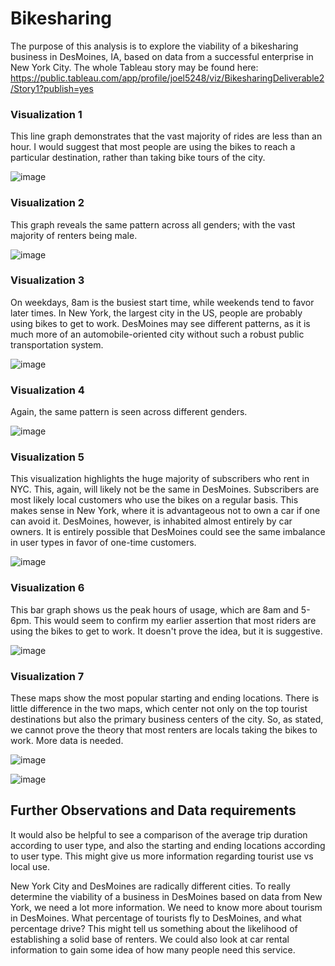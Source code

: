 # Bikesharing

The purpose of this analysis is to explore the viability of a bikesharing business in DesMoines, IA, based on data from a successful enterprise in New York City. The whole Tableau story may be found here: https://public.tableau.com/app/profile/joel5248/viz/BikesharingDeliverable2/Story1?publish=yes

### Visualization 1
This line graph demonstrates that the vast majority of rides are less than an hour. I would suggest that most people are using the bikes to reach a particular destination, rather than taking bike tours of the city.

![image](https://user-images.githubusercontent.com/84299125/136996944-deb0528b-7958-49ab-aa1b-63a42342a950.png)

### Visualization 2
This graph reveals the same pattern across all genders; with the vast majority of renters being male.

![image](https://user-images.githubusercontent.com/84299125/136997037-8dbcdebc-5e49-468f-9393-62c5f5a3f5fa.png)

### Visualization 3
On weekdays, 8am is the busiest start time, while weekends tend to favor later times. In New York, the largest city in the US, people are probably using bikes to get to work. DesMoines may see different patterns, as it is much more of an automobile-oriented city without such a robust public transportation system.

![image](https://user-images.githubusercontent.com/84299125/136997183-87825a42-b900-4ed9-8e66-132572938252.png)

### Visualization 4
Again, the same pattern is seen across different genders.

![image](https://user-images.githubusercontent.com/84299125/136997268-2e0e443e-2673-4665-8ef5-0f84654b2fd3.png)

### Visualization 5
This visualization highlights the huge majority of subscribers who rent in NYC. This, again, will likely not be the same in DesMoines. Subscribers are most likely local customers who use the bikes on a regular basis. This makes sense in New York, where it is advantageous not to own a car if one can avoid it. DesMoines, however, is inhabited almost entirely by car owners. It is entirely possible that DesMoines could see the same imbalance in user types in favor of one-time customers.

![image](https://user-images.githubusercontent.com/84299125/136997327-eeb55b3e-96a3-42fb-8303-e60848b4b281.png)

### Visualization 6
This bar graph shows us the peak hours of usage, which are 8am and 5-6pm. This would seem to confirm my earlier assertion that most riders are using the bikes to get to work. It doesn't prove the idea, but it is suggestive.

![image](https://user-images.githubusercontent.com/84299125/136997761-fbf7b035-0cd0-4b13-81ff-1d56a01c49d1.png)

### Visualization 7
These maps show the most popular starting and ending locations. There is little difference in the two maps, which center not only on the top tourist destinations but also the primary business centers of the city. So, as stated, we cannot prove the theory that most renters are locals taking the bikes to work. More data is needed.

![image](https://user-images.githubusercontent.com/84299125/136998275-ebc3336c-2fcd-4350-be14-79a6b0584e12.png)

![image](https://user-images.githubusercontent.com/84299125/136999084-afc04818-110d-409b-a5d9-93fb3a20eea6.png)


## Further Observations and Data requirements

It would also be helpful to see a comparison of the average trip duration according to user type, and also the starting and ending locations according to user type. This might give us more information regarding tourist use vs local use.

New York City and DesMoines are radically different cities. To really determine the viability of a business in DesMoines based on data from New York, we need a lot more information. We need to know more about tourism in DesMoines. What percentage of tourists fly to DesMoines, and what percentage drive? This might tell us something about the likelihood of establishing a solid base of renters. We could also look at car rental information to gain some idea of how many people need this service.
